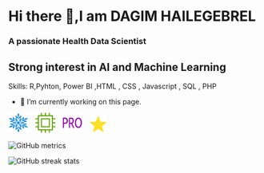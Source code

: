 
# Hi there 👋,I am DAGIM HAILEGEBREL
### A passionate  Health Data Scientist
## Strong interest in AI and Machine Learning 


Skills: R,Pyhton, Power BI ,HTML , CSS , Javascript , SQL , PHP 

- 🔭 I’m currently working on this page. 


  

<a href='https://archiveprogram.github.com/'><img src='https://raw.githubusercontent.com/acervenky/animated-github-badges/master/assets/acbadge.gif' width='40' height='40'></a> <a href='https://docs.github.com/en/developers'><img src='https://raw.githubusercontent.com/acervenky/animated-github-badges/master/assets/devbadge.gif' width='40' height='40'></a> <a href='https://github.com/pricing'><img src='https://raw.githubusercontent.com/acervenky/animated-github-badges/master/assets/pro.gif' width='40' height='40'></a> <a href='https://stars.github.com/'><img src='https://raw.githubusercontent.com/acervenky/animated-github-badges/master/assets/starbadge.gif' width='35' height='35'></a> 


![GitHub metrics](https://metrics.lecoq.io/dagim1313)  

![GitHub streak stats](https://streak-stats.demolab.com/?user=dagim1313)  







